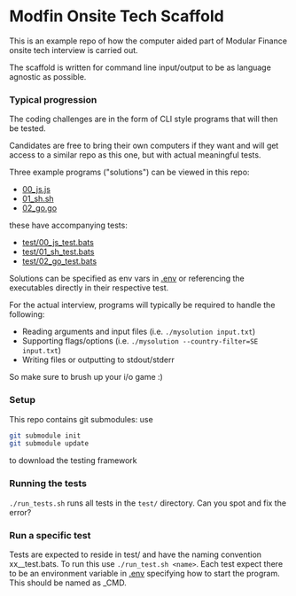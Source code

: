 # Modfin Onsite Tech Scaffold

This is an example repo of how the computer aided part of Modular Finance onsite tech interview is carried out.

The scaffold is written for command line input/output to be as language agnostic as possible.

### Typical progression

The coding challenges are in the form of CLI style programs that will then be tested.

Candidates are free to bring their own computers if they want and will get access to a similar repo as this one, but with actual meaningful tests.

Three example programs ("solutions") can be viewed in this repo:

* [00_js.js](00_js.js)
* [01_sh.sh](01_sh.sh)
* [02_go.go](02_go.go)

these have accompanying tests:

* [test/00_js_test.bats](test/00_js_test.bats)
* [test/01_sh_test.bats](test/01_sh_test.bats)
* [test/02_go_test.bats](test/02_go_test.bats)

Solutions can be specified as env vars in [.env](.env) or referencing the executables directly in their respective test.

For the actual interview, programs will typically be required to handle the following:

* Reading arguments and input files (i.e. `./mysolution input.txt`)
* Supporting flags/options (i.e. `./mysolution --country-filter=SE input.txt`)
* Writing files or outputting to stdout/stderr

So make sure to brush up your i/o game :)

### Setup

This repo contains git submodules: use  
```sh
git submodule init
git submodule update
```
to download the testing framework

### Running the tests

`./run_tests.sh` runs all tests in the `test/` directory. Can you spot and fix the error?

### Run a specific test

Tests are expected to reside in test/ and have the naming convention xx_<name>_test.bats. To run this use `./run_test.sh <name>`. Each test expect there to be an environment variable in [.env](.env) specifying how to start the program. This should be named as <NAME>_CMD.
